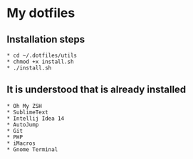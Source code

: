 # My dotfiles

## Installation steps
    * cd ~/.dotfiles/utils
    * chmod +x install.sh
    * ./install.sh

## It is understood that is already installed
    * Oh My ZSH
    * SublimeText
    * Intellij Idea 14
    * AutoJump
    * Git
    * PHP
    * iMacros
    * Gnome Terminal
